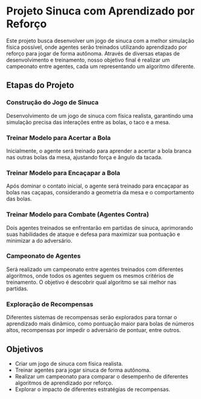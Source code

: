 # Projeto Sinuca com Aprendizado por Reforço

Este projeto busca desenvolver um jogo de sinuca com a melhor simulação física possível, onde agentes serão treinados utilizando aprendizado por reforço para jogar de forma autônoma. Através de diversas etapas de desenvolvimento e treinamento, nosso objetivo final é realizar um campeonato entre agentes, cada um representando um algoritmo diferente.

## Etapas do Projeto

### Construção do Jogo de Sinuca
Desenvolvimento de um jogo de sinuca com física realista, garantindo uma simulação precisa das interações entre as bolas, o taco e a mesa.

### Treinar Modelo para Acertar a Bola
Inicialmente, o agente será treinado para aprender a acertar a bola branca nas outras bolas da mesa, ajustando força e ângulo da tacada.

### Treinar Modelo para Encaçapar a Bola
Após dominar o contato inicial, o agente será treinado para encaçapar as bolas nas caçapas, considerando a geometria da mesa e o comportamento das bolas.

### Treinar Modelo para Combate (Agentes Contra)
Dois agentes treinados se enfrentarão em partidas de sinuca, aprimorando suas habilidades de ataque e defesa para maximizar sua pontuação e minimizar a do adversário.

### Campeonato de Agentes
Será realizado um campeonato entre agentes treinados com diferentes algoritmos, onde todos os agentes seguem os mesmos critérios de treinamento. O objetivo é descobrir qual algoritmo se sai melhor nas partidas.

### Exploração de Recompensas
Diferentes sistemas de recompensas serão explorados para tornar o aprendizado mais dinâmico, como pontuação maior para bolas de números altos, recompensas por impedir o adversário de pontuar, entre outros.

## Objetivos

- Criar um jogo de sinuca com física realista.
- Treinar agentes para jogar sinuca de forma autônoma.
- Realizar um campeonato para comparar o desempenho de diferentes algoritmos de aprendizado por reforço.
- Explorar o impacto de diferentes estratégias de recompensas.

